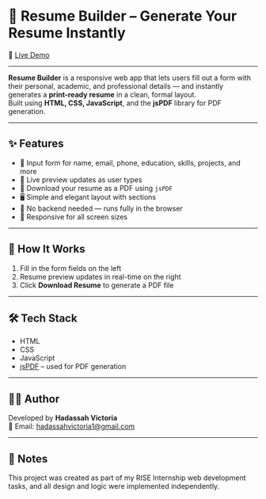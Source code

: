 # 📄 Resume Builder – Generate Your Resume Instantly

🔗 [Live Demo](https://hadassah-victoria.github.io/Resume-Builder/)

---

**Resume Builder** is a responsive web app that lets users fill out a form with their personal, academic, and professional details — and instantly generates a **print-ready resume** in a clean, formal layout.  
Built using **HTML, CSS, JavaScript**, and the **jsPDF** library for PDF generation.

---

## ✨ Features

- 📝 Input form for name, email, phone, education, skills, projects, and more
- 👀 Live preview updates as user types
- 📄 Download your resume as a PDF using `jsPDF`
- 🖥️ Simple and elegant layout with sections
- 💾 No backend needed — runs fully in the browser
- 📱 Responsive for all screen sizes

---

## 🔧 How It Works

1. Fill in the form fields on the left  
2. Resume preview updates in real-time on the right  
3. Click **Download Resume** to generate a PDF file

---

## 🛠 Tech Stack

- HTML  
- CSS  
- JavaScript  
- [jsPDF](https://github.com/parallax/jsPDF) – used for PDF generation

---

## 🙋‍♀️ Author

Developed by **Hadassah Victoria**  
📧 Email: hadassahvictoria1@gmail.com

---

## 📄 Notes

This project was created as part of my RISE Internship web development tasks, and all design and logic were implemented independently.

